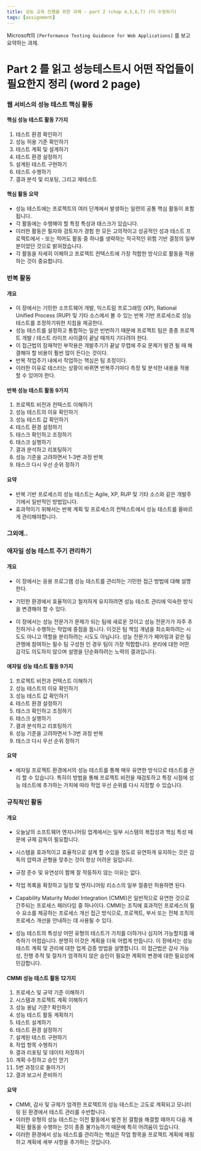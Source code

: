 ```yaml
---
title: 성능 교육 진행을 위한 과제 - part 2 (chap 4,5,6,7) (더 수정하기)
tags: [assignment]
---
```


Microsoft의 `[Performance Testing Guidance for Web Applications]` 를 보고 요약하는 과제.

# Part 2 를 읽고 성능테스트시 어떤 작업들이 필요한지 정리 (word 2 page)

### 웹 서비스의 성능 테스트 핵심 활동
#### 핵심 성능 테스트 활동 7가지
1. 테스트 환경 확인하기
2. 성능 허용 기준 확인하기
3. 테스트 계획 및 설계하기
4. 테스트 환경 설정하기
5. 설계된 테스트 구현하기
6. 테스트 수행하기
7. 결과 분석 및 리포팅, 그리고 재테스트

#### 핵심 활동 요약
- 성능 테스트에는 프로젝트의 여러 단계에서 발생하는 일련의 공통 핵심 활동이 포함됩니다.
- 각 활동에는 수행해야 할 특정 특성과 태스크가 있습니다.
- 이러한 활동은 필자와 검토자가 경험 한 모든 고의적이고 성공적인 성과 테스트 프로젝트에서 - 또는 적어도 활동 중 하나를 생략하는 적극적인 위험 기반 결정의 일부분이었던 것으로 밝혀졌습니다.
- 각 활동을 자세히 이해하고 프로젝트 컨텍스트에 가장 적합한 방식으로 활동을 적용하는 것이 중요합니다.

### 반복 활동
#### 개요
- 이 장에서는 기민한 소프트웨어 개발, 익스트림 프로그래밍 (XP), Rational Unified Process (RUP) 및 기타 소스에서 볼 수 있는 반복 기반 프로세스로 성능 테스트를 조정하기위한 지침을 제공한다.
- 성능 테스트를 설정하고 통합하는 일은 빈번하기 때문에 프로젝트 팀은 종종 프로젝트 개발 / 테스트 라이프 사이클이 끝날 때까지 기다려야 한다.
- 이 접근법의 잠재적인 부작용은 개발주기가 끝날 무렵에 주요 문제가 발견 될 때 해결해야 할 비용이 훨씬 많이 든다는 것이다.
- 반복 작업주기 내에서 작업하는 핵심은 팀 조정이다.
- 이러한 이유로 테스터는 상황이 바뀌면 반복주기마다 측정 및 분석한 내용을 적용 할 수 있어야 한다.

#### 반복 성능 테스트 활동 9가지
1. 프로젝트 비전과 컨텍스트 이해하기
2. 성능 테스트의 이유 확인하기
3. 성능 테스트 값 확인하기
4. 테스트 환경 설정하기
5. 태스크 확인하고 조정하기
6. 태스크 실행하기
7. 결과 분석하고 리포팅하기
8. 성능 기준을 고려하면서 1-3번 과정 반복
9. 태스크 다시 우선 순위 정하기

#### 요약
- 반복 기반 프로세스의 성능 테스트는 Agile, XP, RUP 및 기타 소스와 같은 개발주기에서 일반적인 방법입니다.
- 효과적이기 위해서는 반복 계획 및 프로세스의 컨텍스트에서 성능 테스트를 올바르게 관리해야합니다.

### 그외에..
### 애자일 성능 테스트 주기 관리하기
#### 개요
- 이 장에서는 응용 프로그램 성능 테스트를 관리하는 기민한 접근 방법에 대해 설명한다.
- 기민한 환경에서 효율적이고 철저하게 유지하려면 성능 테스트 관리에 익숙한 방식을 변경해야 할 수 있다.

- 이 장에서는 성능 전문가가 문제가 되는 팀에 새로운 것이고 성능 전문가가 자주 추진하거나 수행하는 작업에 중점을 둡니다. 이것은 팀 책임 개념을 최소화하려는 시도도 아니고 역할을 분리하려는 시도도 아닙니다. 성능 전문가가 페어링과 같은 팀 관행에 참여하는 필수 팀 구성원 인 경우 팀이 가장 적합합니다. 분리에 대한 어떤 감각도 의도하지 않으며 설명을 단순화하려는 노력의 결과입니다.

#### 애자일 성능 테스트 활동 9가지
  1. 프로젝트 비전과 컨텍스트 이해하기
  2. 성능 테스트의 이유 확인하기
  3. 성능 테스트 값 확인하기
  4. 테스트 환경 설정하기
  5. 태스크 확인하고 조정하기
  6. 태스크 실행하기
  7. 결과 분석하고 리포팅하기
  8. 성능 기준을 고려하면서 1-3번 과정 반복
  9. 태스크 다시 우선 순위 정하기

#### 요약
- 애자일 프로젝트 환경에서의 성능 테스트를 통해 매우 유연한 방식으로 테스트를 관리 할 수 ​​있습니다. 특히이 방법을 통해 프로젝트 비전을 재검토하고 특정 시점에 성능 테스트에 추가하는 가치에 따라 작업 우선 순위를 다시 지정할 수 있습니다.


### 규칙적인 활동
#### 개요
- 오늘날의 소프트웨어 엔지니어링 업계에서는 일부 시스템의 복잡성과 핵심 특성 때문에 규제 감독이 필요합니다.
- 시스템을 효과적이고 효율적으로 설계 할 수있을 정도로 유연하게 유지하는 것은 감독의 압력과 균형을 맞추는 것이 항상 어려운 일입니다.
- 규정 준수 및 유연성이 함께 잘 작동하지 않는 이유는 없다.
- 작업 목록을 확장하고 일정 및 엔지니어링 리소스의 일부 절충만 허용하면 된다.

- Capability Maturity Model Integration (CMMI)은 일반적으로 유연한 것으로 간주되는 프로세스 패러다임 중 하나이다. CMMI는 조직에 효과적인 프로세스의 필수 요소를 제공하는 프로세스 개선 접근 방식으로, 프로젝트, 부서 또는 전체 조직의 프로세스 개선을 안내하는 데 사용될 수 있다.

- 성능 테스트의 특성상 어떤 유형의 테스트가 가치를 더하거나 심지어 가능할지를 예측하기 어렵습니다. 분명히 이것은 계획을 더욱 어렵게 만듭니다. 이 장에서는 성능 테스트 계획 및 관리에 대한 업계 검증 방법을 설명합니다. 이 접근법은 감사 가능성, 진행 추적 및 절차가 엄격하지 않은 승인이 필요한 계획의 변경에 대한 필요성에 민감합니다.

#### CMMI 성능 테스트 활동 12가지
  1. 프로세스 및 규약 기준 이해하기
  2. 시스템과 프로젝트 계획 이해하기
  3. 성능 용납 기준? 확인하기
  4. 성능 테스트 활동 계획하기
  5. 테스트 설계하기
  6. 테스트 환경 설정하기
  7. 설계된 테스트 구현하기
  8. 작업 항목 수행하기
  9. 결과 리포팅 및 데이터 저장하기
  10. 계획 수정하고 승인 얻기
  11. 5번 과정으로 돌아가기
  12. 결과 보고서 준비하기

#### 요약
- CMMI, 감사 및 규제가 엄격한 프로젝트의 성능 테스트는 고도로 계획되고 모니터링 된 환경에서 테스트 관리를 수반합니다.
- 이러한 유형의 성능 테스트는 이전 활동에서 발견 된 결함을 해결할 때까지 다음 계획된 활동을 수행하는 것이 종종 불가능하기 때문에 특히 어려움이 있습니다.
- 이러한 환경에서 성능 테스트를 관리하는 핵심은 작업 항목을 프로젝트 계획에 매핑하고 계획에 세부 사항을 추가하는 것입니다.
